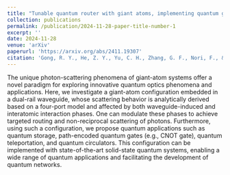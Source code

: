 ```yaml
---
title: "Tunable quantum router with giant atoms, implementing quantum gates, teleportation, non-reciprocity, and circulators"
collection: publications
permalink: /publication/2024-11-28-paper-title-number-1
excerpt: ''
date: 2024-11-28
venue: 'arXiv'
paperurl: 'https://arxiv.org/abs/2411.19307'
citation: 'Gong, R. Y., He, Z. Y., Yu, C. H., Zhang, G. F., Nori, F., & Xiang, Z. L. (2024). Tunable quantum router with giant atoms, implementing quantum gates, teleportation, non-reciprocity, and circulators. arXiv preprint arXiv:2411.19307.'
---
```


The unique photon-scattering phenomena of giant-atom systems offer a novel paradigm for exploring innovative quantum optics phenomena and applications. Here, we investigate a giant-atom configuration embedded in a dual-rail waveguide, whose scattering behavior is analytically derived based on a four-port model and affected by both waveguide-induced and interatomic interaction phases. One can modulate these phases to achieve targeted routing and non-reciprocal scattering of photons. Furthermore, using such a configuration, we propose quantum applications such as quantum storage, path-encoded quantum gates (e.g., CNOT gate), quantum teleportation, and quantum circulators. This configuration can be implemented with state-of-the-art solid-state quantum systems, enabling a wide range of quantum applications and facilitating the development of quantum networks.
